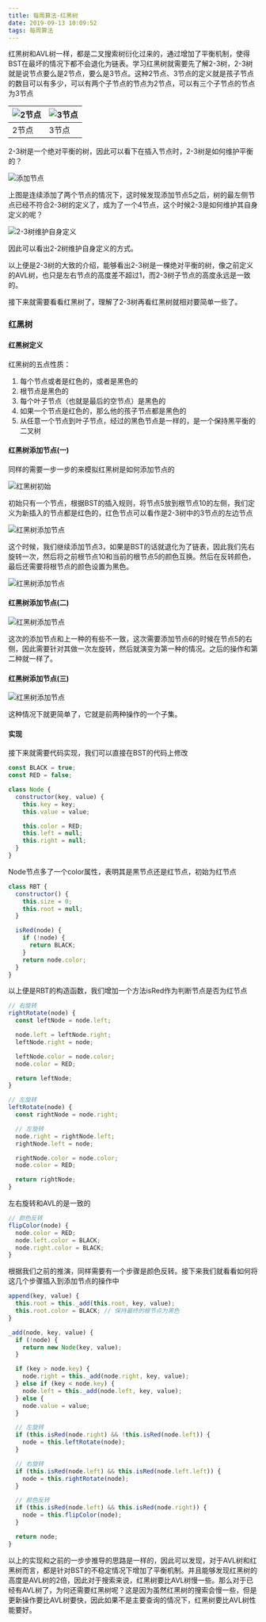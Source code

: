 ```yaml
---
title: 每周算法-红黑树
date: 2019-09-13 10:09:52
tags: 每周算法
---
```

红黑树和AVL树一样，都是二叉搜索树衍化过来的，通过增加了平衡机制，使得BST在最坏的情况下都不会退化为链表。学习红黑树就需要先了解2-3树，2-3树就是说节点要么是2节点，要么是3节点。这种2节点、3节点的定义就是孩子节点的数目可以有多少，可以有两个子节点的节点为2节点，可以有三个子节点的节点为3节点

| ![2节点](每周算法-红黑树/2-node.png) |  ![3节点](每周算法-红黑树/3-node.png) |
|:-|:-|
|2节点|3节点|

2-3树是一个绝对平衡的树，因此可以看下在插入节点时，2-3树是如何维护平衡的？

![添加节点](每周算法-红黑树/2-3node-add.png)

上图是连续添加了两个节点的情况下，这时候发现添加节点5之后，树的最左侧节点已经不符合2-3树的定义了，成为了一个4节点，这个时候2-3是如何维护其自身定义的呢？


![2-3树维护自身定义](每周算法-红黑树/2-3node-keep-balance.png)

因此可以看出2-2树维护自身定义的方式。

以上便是2-3树的大致的介绍，能够看出2-3树是一棵绝对平衡的树，像之前定义的AVL树，也只是左右节点的高度差不超过1，而2-3树子节点的高度永远是一致的。

接下来就需要看看红黑树了，理解了2-3树再看红黑树就相对要简单一些了。

### 红黑树

#### 红黑树定义

红黑树的五点性质：
  1. 每个节点或者是红色的，或者是黑色的
  2. 根节点是黑色的
  3. 每个叶子节点（也就是最后的空节点）是黑色的
  4. 如果一个节点是红色的，那么他的孩子节点都是黑色的
  5. 从任意一个节点到叶子节点，经过的黑色节点是一样的，是一个保持黑平衡的二叉树

#### 红黑树添加节点(一)

同样的需要一步一步的来模拟红黑树是如何添加节点的

![红黑树初始](每周算法-红黑树/red-black-add.png)

初始只有一个节点，根据BST的插入规则，将节点5放到根节点10的左侧，我们定义为新插入的节点都是红色的，红色节点可以看作是2-3树中的3节点的左边节点

![红黑树添加节点](每周算法-红黑树/keep-balance.png)

这个时候，我们继续添加节点3，如果是BST的话就退化为了链表，因此我们先右旋转一次，然后将之前根节点10和当前的根节点5的颜色互换。然后在反转颜色，最后还需要将根节点的颜色设置为黑色。

![红黑树添加节点](每周算法-红黑树/balance-result.png)

#### 红黑树添加节点(二)

![红黑树添加节点](每周算法-红黑树/add-node-2.png)

这次的添加节点和上一种的有些不一致，这次需要添加节点6的时候在节点5的右侧，因此需要针对其做一次左旋转，然后就演变为第一种的情况。之后的操作和第二种就一样了。

#### 红黑树添加节点(三)

![红黑树添加节点](每周算法-红黑树/add-node-3.png)

这种情况下就更简单了，它就是前两种操作的一个子集。

#### 实现

接下来就需要代码实现，我们可以直接在BST的代码上修改

```js
const BLACK = true;
const RED = false;

class Node {
  constructor(key, value) {
    this.key = key;
    this.value = value;

    this.color = RED;
    this.left = null;
    this.right = null;
  }
}
```
Node节点多了一个color属性，表明其是黑节点还是红节点，初始为红节点

```js
class RBT {
  constructor() {
    this.size = 0;
    this.root = null;
  }

  isRed(node) {
    if (!node) {
      return BLACK;
    }
    return node.color;
  }
}
```

以上便是RBT的构造函数，我们增加一个方法isRed作为判断节点是否为红节点

```js
// 右旋转
rightRotate(node) {
  const leftNode = node.left;

  node.left = leftNode.right;
  leftNode.right = node;

  leftNode.color = node.color;
  node.color = RED;

  return leftNode;
}
```

```js
// 左旋转
leftRotate(node) {
  const rightNode = node.right;

  // 左旋转
  node.right = rightNode.left;
  rightNode.left = node;

  rightNode.color = node.color;
  node.color = RED;

  return rightNode;
}
```

左右旋转和AVL的是一致的

```js
// 颜色反转
flipColor(node) {
  node.color = RED;
  node.left.color = BLACK;
  node.right.color = BLACK;
}
```
根据我们之前的推演，同样需要有一个步骤是颜色反转。接下来我们就看看如何将这几个步骤插入到添加节点的操作中

```js
append(key, value) {
  this.root = this._add(this.root, key, value);
  this.root.color = BLACK; // 保持最终的根节点为黑色
}

_add(node, key, value) {
  if (!node) {
    return new Node(key, value);
  }

  if (key > node.key) {
    node.right = this._add(node.right, key, value);
  } else if (key < node.key) {
    node.left = this._add(node.left, key, value);
  } else {
    node.value = value;
  }

  // 左旋转
  if (this.isRed(node.right) && !this.isRed(node.left)) {
    node = this.leftRotate(node);
  }

  // 右旋转
  if (this.isRed(node.left) && this.isRed(node.left.left)) {
    node = this.rightRotate(node);
  }

  // 颜色反转
  if (this.isRed(node.left) && this.isRed(node.right)) {
    node = this.flipColor(node);
  }

  return node;
}
```

以上的实现和之前的一步步推导的思路是一样的，因此可以发现，对于AVL树和红黑树而言，都是针对BST的不稳定情况下增加了平衡机制。并且能够发现红黑树的高度是AVL树的2倍，因此对于搜索来说，红黑树要比AVL树慢一些。那么对于已经有AVL树了，为何还需要红黑树呢？这是因为虽然红黑树的搜索会慢一些，但是更新操作要比AVL树要快，因此如果不是主要查询的情况下，红黑树要比AVL树性能要好。
